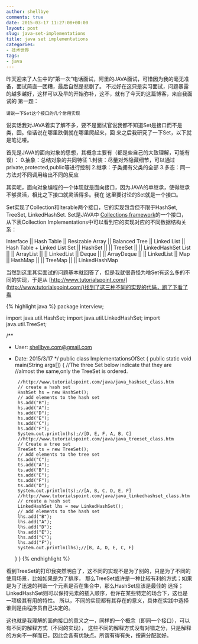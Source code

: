 ```yaml
---
author: shellbye
comments: true
date: 2015-03-17 11:27:08+00:00
layout: post
slug: java-set-implementations
title: java set implementations
categories:
- 技术世界
tags:
- java
---
```


昨天迎来了人生中的“第一次”电话面试，阿里的JAVA面试，可惜因为我的毫无准备，面试简直一团糟，最后自然是悲剧了。
不过好在这只是实习面试，问题暴露的越多越好，这样可以及早的开始弥补，这不，就有了今天的这篇博客，来自我面试的
第一题：

    请说一下Set这个接口的几个常用实现

说实话我对JAVA着实了解不多，要不是面试官说我都不知道Set是接口而不是类，囧。俗话说在哪里跌倒就在哪里爬起来，回
来之后我研究了一下Set，以下就是笔记喽。

首先是JAVA的面向对象的思想，其概念主要有（都是些自己的大致理解，可能有误）：
0.抽象：总结对象的共同特征
1.封装：尽量对外隐藏细节，可以通过private,protected,public等进行控制
2.继承：子类拥有父类的全部
3.多态：同一方法对不同调用给出不同的反应

其实呢，面向对象编程的一个体现就是面向接口，因为JAVA的单继承，使得继承不够灵活，相比之下接口就灵活得多。我在
这里要讨论的Set就是一个接口。

Set实现了Collection和Iterable两个接口，它的实现包含但不限于HashSet, TreeSet, LinkedHashSet. Set是JAVA中
[Collections framework](http://docs.oracle.com/javase/7/docs/technotes/guides/collections/overview.html)的一个接口，
从下表Collection Implementations中可以看到它的实现对应的不同数据结构关系：

Interface ||	Hash Table || Resizable Array || Balanced Tree || Linked List || Hash Table + Linked List
Set       || HashSet    ||                 || TreeSet       ||             || LinkedHashSet
List      ||            || ArrayList       ||               || LinkedList  ||
Deque     ||            || ArrayDeque      ||               || LinkedList  ||
Map       || HashMap    ||                 || TreeMap       ||             || LinkedHashMap


当然到这里其实面试的问题基本就回答了，但是我就很奇怪为啥Set有这么多的不同的实现，于是从
[http://www.tutorialspoint.com/](http://www.tutorialspoint.com/)找到了这三种不同的实现的代码，跑了下看了看

{% highlight java %}
package interview;

import java.util.HashSet;
import java.util.LinkedHashSet;
import java.util.TreeSet;

/**
 * User: shellbye.com@gmail.com
 * Date: 2015/3/17
 */
public class ImplementationsOfSet {
    public static void main(String args[]) {
        //The three Set below indicate that they are
        //almost the same,only the TreeSet is ordered.

        //http://www.tutorialspoint.com/java/java_hashset_class.htm
        // create a hash set
        HashSet hs = new HashSet();
        // add elements to the hash set
        hs.add("B");
        hs.add("A");
        hs.add("D");
        hs.add("E");
        hs.add("C");
        hs.add("F");
        System.out.println(hs);//[D, E, F, A, B, C]
        //http://www.tutorialspoint.com/java/java_treeset_class.htm
        // Create a tree set
        TreeSet ts = new TreeSet();
        // Add elements to the tree set
        ts.add("C");
        ts.add("A");
        ts.add("B");
        ts.add("E");
        ts.add("F");
        ts.add("D");
        System.out.println(ts);//[A, B, C, D, E, F]
        //http://www.tutorialspoint.com/java/java_linkedhashset_class.htm
        // create a hash set
        LinkedHashSet lhs = new LinkedHashSet();
        // add elements to the hash set
        lhs.add("B");
        lhs.add("A");
        lhs.add("D");
        lhs.add("E");
        lhs.add("C");
        lhs.add("F");
        System.out.println(lhs);//[B, A, D, E, C, F]
    }
}
{% endhighlight %}

看到TreeSet的打印我突然明白了，这不同的实现不是为了别的，只是为了不同的使用场景，比如如果是为了排序，
那么TreeSet或许是一种比较有利的方式；如果是为了迅速的判断一个元素是否在集合中，那么HashSet应该是最佳的
选择；LinkedHashSet则可以保持元素的插入顺序，也许在某些特定的场合下，这也是一项极其有用的特性。
所以，不同的实现都有其存在的意义，具体在实践中选择谁则是由程序员自己决定的。

这也就是我理解的面向接口的意义之一，同样的一个概念（即同一个接口），可以有不同的解释方式（不同的实现），
这些不同的解释方式没有对错之分，只是解释的方向不一样而已，因此会各有优缺点。所谓有得有失，按需分配就好。
